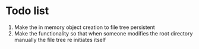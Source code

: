 # Todo list

1. Make the in memory object creation to file tree persistent
2. Make the functionality so that when someone modifies the root directory manually the file tree re initiates itself
